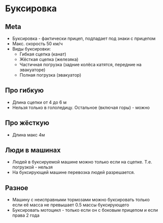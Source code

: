 # Буксировка

## Meta
* Буксировка - фактически прицеп, подпадает под знаки с прицепом
* Макс. скорость 50 км/ч
* Виды буксировки: 
    * Гибкая сцепка (канат) 
    * Жёсткая сцепка (железяка)
    * Частичная погрузка (задние колёса катятся, передние на эвакуаторе)
    * Полная погрузка (эвакуатор)

## Про гибкую
* Длина сцепки от 4 до 6 м
* Нельзя только в гололедицу. Остальное (включая горы) - можно

## Про жёсткую
* Длина макс 4м

## Люди в машинах
* Людей в буксируемой машине можно только если на сцепке. Т.е. погрузкой - нельзя
* На буксирующей машине перевозка людей разрешается. 

## Разное
* Машину с неисправными тормозами можно буксировать только если её масса не превышает 0.5 массы буксирующего
* Буксировать мотоцикл - только если он с боковым прицепом и если права 2 года